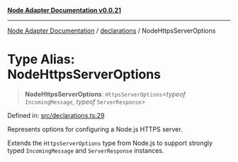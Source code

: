 [**Node Adapter Documentation v0.0.21**](../../README.md)

***

[Node Adapter Documentation](../../modules.md) / [declarations](../README.md) / NodeHttpsServerOptions

# Type Alias: NodeHttpsServerOptions

> **NodeHttpsServerOptions**: `HttpsServerOptions`\<*typeof* `IncomingMessage`, *typeof* `ServerResponse`\>

Defined in: [src/declarations.ts:29](https://github.com/stonemjs/node-http-adapter/blob/b3024c4319ed00f9eb0215cf9f549bf3e7da590d/src/declarations.ts#L29)

Represents options for configuring a Node.js HTTPS server.

Extends the `HttpsServerOptions` type from Node.js to support strongly typed
`IncomingMessage` and `ServerResponse` instances.
